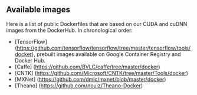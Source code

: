 ## Available images

Here is a list of public Dockerfiles that are based on our CUDA and cuDNN images from the DockerHub. In chronological order:
* [TensorFlow] (https://github.com/tensorflow/tensorflow/tree/master/tensorflow/tools/docker), prebuilt images available on Google Container Registry and Docker Hub.
* [Caffe] (https://github.com/BVLC/caffe/tree/master/docker) 
* [CNTK] (https://github.com/Microsoft/CNTK/tree/master/Tools/docker) 
* [MXNet] (https://github.com/dmlc/mxnet/blob/master/docker) 
* [Theano] (https://github.com/nouiz/Theano-Docker) 